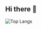 ## Hi there 👋

![Top Langs](https://github-readme-stats.vercel.app/api/top-langs/?username=ka4ivan&layout=compact&hide=html,css,blade)
